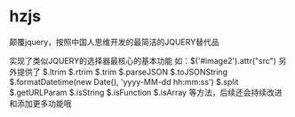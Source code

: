 # hzjs
颠覆jquery，按照中国人思维开发的最简洁的JQUERY替代品

实现了类似JQUERY的选择器最核心的基本功能
如：$('#image2').attr("src")
另外提供了
$.ltrim
$.rtrim
$.trim
$.parseJSON
$.toJSONString
$.formatDatetime(new Date(), 'yyyy-MM-dd hh:mm:ss')
$.split
$.getURLParam
$.isString
$.isFunction
$.isArray
等方法，后续还会持续改进和添加更多功能哦
